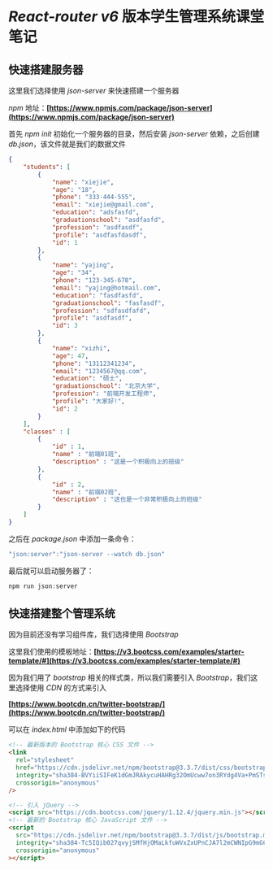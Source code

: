 # *React-router v6* 版本学生管理系统课堂笔记

## 快速搭建服务器

这里我们选择使用 *json-server* 来快速搭建一个服务器

*npm* 地址：**[https://www.npmjs.com/package/json-server](https://www.npmjs.com/package/json-server)**

首先 *npm init* 初始化一个服务器的目录，然后安装 *json-server* 依赖，之后创建 *db.json*，该文件就是我们的数据文件

```json
{
    "students": [
        {
            "name": "xiejie",
            "age": "18",
            "phone": "333-444-555",
            "email": "xiejie@gmail.com",
            "education": "adsfasfd",
            "graduationschool": "asdfasfd",
            "profession": "asdfasdf",
            "profile": "asdfasfdasdf",
            "id": 1
        },
        {
            "name": "yajing",
            "age": "34",
            "phone": "123-345-678",
            "email": "yajing@hotmail.com",
            "education": "fasdfasfd",
            "graduationschool": "fasfasdf",
            "profession": "sdfasdfafd",
            "profile": "asdfasdf",
            "id": 3
        },
        {
            "name": "xizhi",
            "age": 47,
            "phone": "13112341234",
            "email": "1234567@qq.com",
            "education": "硕士",
            "graduationschool": "北京大学",
            "profession": "前端开发工程师",
            "profile": "大家好!",
            "id": 2
        }
    ],
    "classes" : [
        {
            "id" : 1,
            "name" : "前端01班",
            "description" : "这是一个积极向上的班级"
        },
        {
            "id" : 2,
            "name" : "前端02班",
            "description" : "这也是一个非常积极向上的班级"
        }
    ]
}
```

之后在 *package.json* 中添加一条命令：

```js
"json:server":"json-server --watch db.json"
```

最后就可以启动服务器了：

```js
npm run json:server
```

## 快速搭建整个管理系统

因为目前还没有学习组件库，我们选择使用 *Bootstrap*

这里我们使用的模板地址：**[https://v3.bootcss.com/examples/starter-template/#](https://v3.bootcss.com/examples/starter-template/#)**

因为我们用了 *bootstrap* 相关的样式类，所以我们需要引入 *Bootstrap*，我们这里选择使用 *CDN* 的方式来引入

**[https://www.bootcdn.cn/twitter-bootstrap/](https://www.bootcdn.cn/twitter-bootstrap/)**

可以在 *index.html* 中添加如下的代码

```html
<!-- 最新版本的 Bootstrap 核心 CSS 文件 -->
<link
  rel="stylesheet"
  href="https://cdn.jsdelivr.net/npm/bootstrap@3.3.7/dist/css/bootstrap.min.css"
  integrity="sha384-BVYiiSIFeK1dGmJRAkycuHAHRg32OmUcww7on3RYdg4Va+PmSTsz/K68vbdEjh4u"
  crossorigin="anonymous"
/>

<!-- 引入 jQuery -->
<script src="https://cdn.bootcss.com/jquery/1.12.4/jquery.min.js"></script>
<!-- 最新的 Bootstrap 核心 JavaScript 文件 -->
<script
  src="https://cdn.jsdelivr.net/npm/bootstrap@3.3.7/dist/js/bootstrap.min.js"
  integrity="sha384-Tc5IQib027qvyjSMfHjOMaLkfuWVxZxUPnCJA7l2mCWNIpG9mGCD8wGNIcPD7Txa"
  crossorigin="anonymous"
></script>
```
